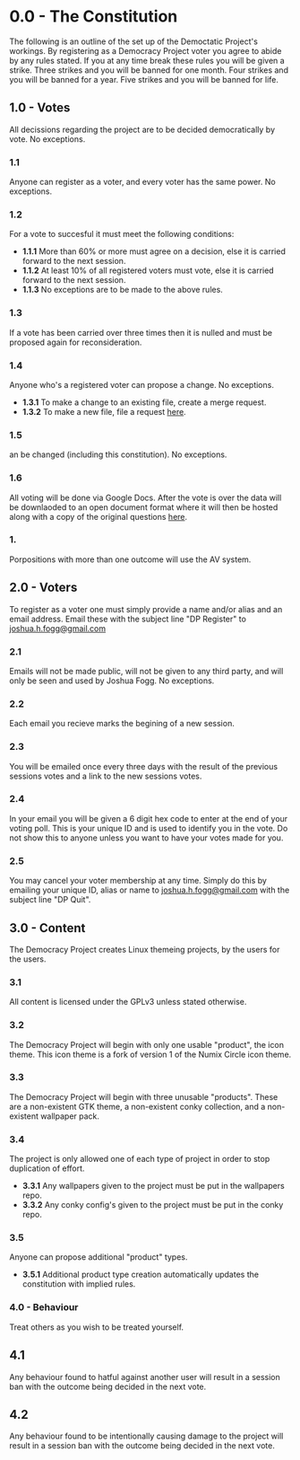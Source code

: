 # 0.0 - The Constitution
The following is an outline of the set up of the Democtatic Project's workings. By registering as a Democracy Project voter you agree to abide by any rules stated. If you at any time break these rules you will be given a strike. Three strikes and you will be banned for one month. Four strikes and you will be banned for a year. Five strikes and you will be banned for life.


## 1.0 - Votes
All decissions regarding the project are to be decided democratically by vote. No exceptions.

### 1.1
Anyone can register as a voter, and every voter has the same power. No exceptions.

### 1.2
For a vote to succesful it must meet the following conditions:
* **1.1.1** More than 60% or more must agree on a decision, else it is carried forward to the next session.
* **1.1.2** At least 10% of all registered voters must vote, else it is carried forward to the next session.
* **1.1.3** No exceptions are to be made to the above rules.

### 1.3
If a vote has been carried over three times then it is nulled and must be proposed again for reconsideration.

### 1.4
Anyone who's a registered voter can propose a change. No exceptions.
* **1.3.1** To make a change to an existing file, create a merge request.
* **1.3.2** To make a new file, file a request [here](https://github.com/democracy-project/propositions/issues).

### 1.5
an be changed (including this constitution). No exceptions.

### 1.6
All voting will be done via Google Docs. After the vote is over the data will be downlaoded to an open document format where it will then be hosted along with a copy of the original questions [here](https://github.com/democracy-project/vote-data).

### 1.
Porpositions with more than one outcome will use the AV system.


## 2.0 - Voters
To register as a voter one must simply provide a name and/or alias and an email address. Email these with the subject line "DP Register" to joshua.h.fogg@gmail.com

### 2.1
Emails will not be made public, will not be given to any third party, and will only be seen and used by Joshua Fogg. No exceptions.

### 2.2
Each email you recieve marks the begining of a new session.

### 2.3
You will be emailed once every three days with the result of the previous sessions votes and a link to the new sessions votes.

### 2.4
In your email you will be given a 6 digit hex code to enter at the end of your voting poll. This is your unique ID and is used to identify you in the vote. Do not show this to anyone unless you want to have your votes made for you.

### 2.5
You may cancel your voter membership at any time. Simply do this by emailing your unique ID, alias or name to joshua.h.fogg@gmail.com with the subject line "DP Quit".


## 3.0 - Content
The Democracy Project creates Linux themeing projects, by the users for the users.

### 3.1
All content is licensed under the GPLv3 unless stated otherwise.

### 3.2
The Democracy Project will begin with only one usable "product", the icon theme. This icon theme is a fork of version 1 of the Numix Circle icon theme.

### 3.3
The Democracy Project will begin with three unusable "products". These are a non-existent GTK theme, a non-existent conky collection, and a non-existent wallpaper pack.

### 3.4
The project is only allowed one of each type of project in order to stop duplication of effort.
* **3.3.1** Any wallpapers given to the project must be put in the wallpapers repo.
* **3.3.2** Any conky config's given to the project must be put in the conky repo.

### 3.5
Anyone can propose additional "product" types.
* **3.5.1** Additional product type creation automatically updates the constitution with implied rules.


### 4.0 - Behaviour
Treat others as you wish to be treated yourself.

## 4.1
Any behaviour found to hatful against another user will result in a session ban with the outcome being decided in the next vote.

## 4.2
Any behaviour found to be intentionally causing damage to the project will result in a session ban with the outcome being decided in the next vote.

